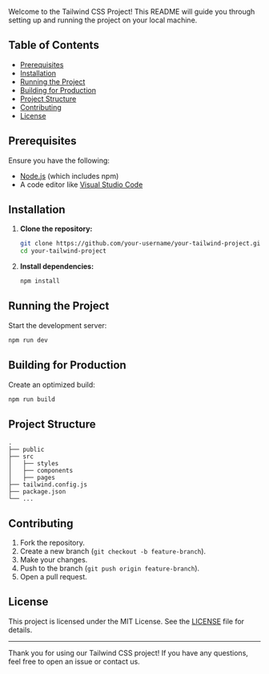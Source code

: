 
Welcome to the Tailwind CSS Project! This README will guide you through setting up and running the project on your local machine.

## Table of Contents

- [Prerequisites](#prerequisites)
- [Installation](#installation)
- [Running the Project](#running-the-project)
- [Building for Production](#building-for-production)
- [Project Structure](#project-structure)
- [Contributing](#contributing)
- [License](#license)

## Prerequisites

Ensure you have the following:

- [Node.js](https://nodejs.org/) (which includes npm)
- A code editor like [Visual Studio Code](https://code.visualstudio.com/)

## Installation

1. **Clone the repository:**

   ```bash
   git clone https://github.com/your-username/your-tailwind-project.git
   cd your-tailwind-project
   ```

2. **Install dependencies:**

   ```bash
   npm install
   ```

## Running the Project

Start the development server:

```bash
npm run dev
```

## Building for Production

Create an optimized build:

```bash
npm run build
```

## Project Structure

```
.
├── public
├── src
│   ├── styles
│   ├── components
│   ├── pages
├── tailwind.config.js
├── package.json
└── ...
```

## Contributing

1. Fork the repository.
2. Create a new branch (`git checkout -b feature-branch`).
3. Make your changes.
4. Push to the branch (`git push origin feature-branch`).
5. Open a pull request.

## License

This project is licensed under the MIT License. See the [LICENSE](LICENSE) file for details.

---

Thank you for using our Tailwind CSS project! If you have any questions, feel free to open an issue or contact us.
